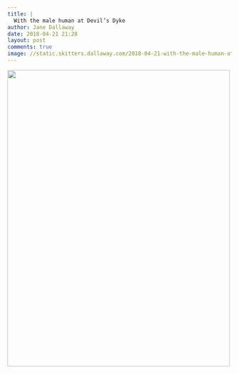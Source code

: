 ```yaml
---
title: |
  With the male human at Devil’s Dyke
author: Jane Dallaway
date: 2018-04-21 21:28
layout: post
comments: true
image: //static.skitters.dallaway.com/2018-04-21-with-the-male-human-at-devil-s-dyke-thumb-1-IMG-0820.JPG
---
```


<div>
        <a href="//static.skitters.dallaway.com/2018-04-21-with-the-male-human-at-devil-s-dyke-fullsize-1-IMG-0820.JPG">
          <img src="//static.skitters.dallaway.com/2018-04-21-with-the-male-human-at-devil-s-dyke-thumb-1-IMG-0820.JPG" width="500" height="667"/>
        </a>
      </div>


  
      
